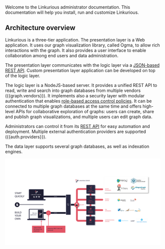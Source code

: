 
Welcome to the Linkurious administrator documentation. 
This documentation will help you install, run and customize Linkurious.

## Architecture overview

Linkurious is a three-tier application. 
The presentation layer is a Web application. 
It uses our graph visualization library, called Ogma, to allow rich interactions with the graph. 
It also provides a user interface to enable collaboration among end users and data administration.

The presentation layer communicates with the logic layer via a [JSON-based REST API]({{apidoc.url}}). 
Custom presentation layer application can be developed on top of the logic layer.

The logic layer is a NodeJS-based server.
It provides a unified REST API to read, write and search into graph databases from multiple vendors
({{graph.vendors}}).
It implements also a security layer with modular authentication that enables [role-based access control policies](/access). 
It can be connected to multiple graph databases at the same time and offers high-level APIs for collaborative 
exploration of graphs: users can create, share and publish graph visualizations, 
and multiple users can edit graph data. 

Administrators can control it from its [REST API]({{apidoc.url}}) for easy automation and deployment.
Multiple external authentication providers are supported ({{auth.providers}}).

The data layer supports several graph databases, as well as indexation engines.

![architecture overview](archi-overview_desktop_vectorized.svg)

